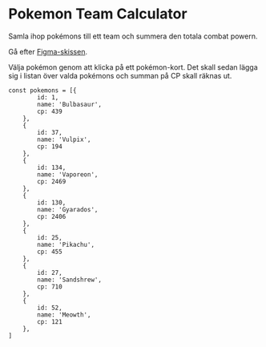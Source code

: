 # Pokemon Team Calculator
Samla ihop pokémons till ett team och summera den totala combat powern.

Gå efter [Figma-skissen](https://www.figma.com/file/1BR2CXM8cH1yXvQx89KxI1/pokemon-list-exercise?node-id=0%3A1&t=zbFjxGWWV4NaQDvw-0).

Välja pokémon genom att klicka på ett pokémon-kort. Det skall sedan lägga sig i listan över valda pokémons och summan på CP skall räknas ut.

```
const pokemons = [{
        id: 1,
        name: 'Bulbasaur',
        cp: 439
    },
    {
        id: 37,
        name: 'Vulpix',
        cp: 194
    },
    {
        id: 134,
        name: 'Vaporeon',
        cp: 2469
    },
    {
        id: 130,
        name: 'Gyarados',
        cp: 2406
    },
    {
        id: 25,
        name: 'Pikachu',
        cp: 455
    },
    {
        id: 27,
        name: 'Sandshrew',
        cp: 710
    },
    {
        id: 52,
        name: 'Meowth',
        cp: 121
    },
]
```
